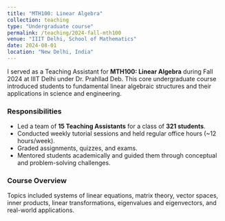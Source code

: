 ```yaml
---
title: "MTH100: Linear Algebra"
collection: teaching
type: "Undergraduate course"
permalink: /teaching/2024-fall-mth100
venue: "IIIT Delhi, School of Mathematics"
date: 2024-08-01
location: "New Delhi, India"
---
```


I served as a Teaching Assistant for **MTH100: Linear Algebra** during Fall 2024 at IIIT Delhi under Dr. Prahllad Deb. This core undergraduate course introduced students to fundamental linear algebraic structures and their applications in science and engineering.

### Responsibilities
- Led a team of **15 Teaching Assistants** for a class of **321 students**.
- Conducted weekly tutorial sessions and held regular office hours (~12 hours/week).
- Graded assignments, quizzes, and exams.
- Mentored students academically and guided them through conceptual and problem-solving challenges.

### Course Overview
Topics included systems of linear equations, matrix theory, vector spaces, inner products, linear transformations, eigenvalues and eigenvectors, and real-world applications.
